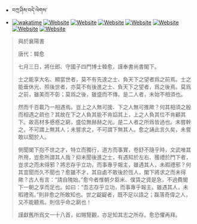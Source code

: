 - བཀྲ་ཤིས་བདེ་ལེགས་ 
- [![wakatime](https://wakatime.com/badge/user/5043ee4a-e361-4607-9d47-d557f2005d05.svg)](https://wakatime.com/@5043ee4a-e361-4607-9d47-d557f2005d05)	[![Website](https://img.shields.io/website?label=&up_color=orange&up_message=Tianchi&url=https%3A%2F%2Fshields.io)](https://tianchi.aliyun.com/home/science/scienceDetail?userId=1095279182618)	[![Website](https://img.shields.io/website?label=&up_color=blue&up_message=Kaggle&url=https%3A%2F%2Fshields.io)](https://www.kaggle.com/ivanxu/)	[![Website](https://img.shields.io/website?label=&up_color=gay&up_message=Yuque&url=https%3A%2F%2Fshields.io)](https://www.yuque.com/ivanaxu)	[![Website](https://img.shields.io/website?label=&up_color=brown&up_message=Leetcode&url=https%3A%2F%2Fshields.io)](https://leetcode.cn/u/ivanaxu)	[![Website](https://img.shields.io/website?label=&up_color=violet&up_message=AIstudio&url=https%3A%2F%2Fshields.io)](https://aistudio.baidu.com/aistudio/personalcenter/thirdview/979775)	[![Website](https://img.shields.io/website?label=&up_color=red&up_message=Gitee&url=https%3A%2F%2Fshields.io)](https://gitee.com/IvanaXu)	[![Website](https://img.shields.io/website?label=&up_color=yellow&up_message=Monkeytype&url=https%3A%2F%2Fshields.io)](https://monkeytype.com/profile/IvanaXu) 

> 與於襄陽書
> 
> 唐代：韓愈 
> 
> 七月三日，將仕郎、守國子四門博士韓愈，謹奉書尚書閣下。
> 
> 士之能享大名、顯當世者，莫不有先達之士、負天下之望者爲之前焉。士之能垂休光、照後世者，亦莫不有後進之士、負天下之望者，爲之後焉。莫爲之前，雖美而不彰；莫爲之後，雖盛而不傳。是二人者，未始不相須也。
> 
> 然而千百載乃一相遇焉。豈上之人無可援、下之人無可推歟？何其相須之殷而相遇之疏也？其故在下之人負其能不肯諂其上，上之人負其位不肯顧其下。故高材多慼慼之窮，盛位無赫赫之光。是二人者之所爲皆過也。未嘗幹之，不可謂上無其人；未嘗求之，不可謂下無其人。愈之誦此言久矣，未嘗敢以聞於人。
> 
> 側聞閣下抱不世之才，特立而獨行，道方而事實，卷舒不隨乎時，文武唯其所用，豈愈所謂其人哉？抑未聞後進之士，有遇知於左右、獲禮於門下者，豈求之而未得邪？將志存乎立功，而事專乎報主，雖遇其人，未暇禮邪？何其宜聞而久不聞也？愈雖不才，其自處不敢後於恆人，閣下將求之而未得歟？古人有言：“請自隗始。”愈今者惟朝夕芻米、僕賃之資是急，不過費閣下一朝之享而足也。如曰：“吾志存乎立功，而事專乎報主。雖遇其人，未暇禮焉。”則非愈之所敢知也。世之齪齪者，既不足以語之；磊落奇偉之人，又不能聽焉。則信乎命之窮也！
> 
> 謹獻舊所爲文一十八首，如賜覽觀，亦足知其志之所存。愈恐懼再拜。
>
